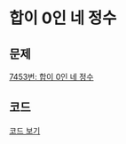 # 합이 0인 네 정수

## 문제

[7453번: 합이 0인 네 정수](https://www.acmicpc.net/problem/7453)

## 코드

[코드 보기](https://github.com/niceb5y/algorithm-study/blob/niceb5y/5/main.cpp)
